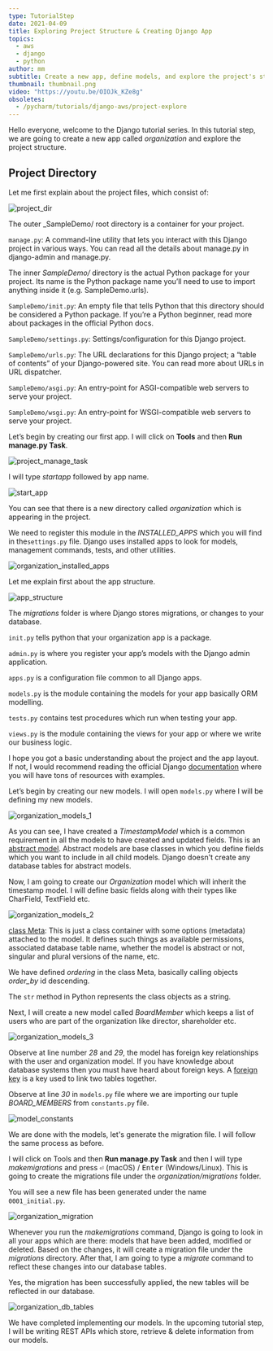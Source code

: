 ```yaml
---
type: TutorialStep
date: 2021-04-09
title: Exploring Project Structure & Creating Django App
topics:
  - aws
  - django
  - python
author: mm
subtitle: Create a new app, define models, and explore the project's structure.
thumbnail: thumbnail.png
video: "https://youtu.be/OIOJk_KZe8g"
obsoletes:
  - /pycharm/tutorials/django-aws/project-explore
---
```


Hello everyone, welcome to the Django tutorial series. In this tutorial step, we are going to create a new app called _organization_ and explore the project structure.

## Project Directory

Let me first explain about the project files, which consist of:

![project_dir](steps/step1.png)

The outer \_SampleDemo/ root directory is a container for your project.

`manage.py`: A command-line utility that lets you interact with this Django project in various ways. You can read all the details about manage.py in django-admin and manage.py.

The inner _SampleDemo/_ directory is the actual Python package for your project. Its name is the Python package name you’ll need to use to import anything inside it (e.g. SampleDemo.urls).

`SampleDemo/init.py`: An empty file that tells Python that this directory should be considered a Python package. If you’re a Python beginner, read more about packages in the official Python docs.

`SampleDemo/settings.py`: Settings/configuration for this Django project.

`SampleDemo/urls.py`: The URL declarations for this Django project; a “table of contents” of your Django-powered site. You can read more about URLs in URL dispatcher.

`SampleDemo/asgi.py`: An entry-point for ASGI-compatible web servers to serve your project.

`SampleDemo/wsgi.py`: An entry-point for WSGI-compatible web servers to serve your project.

Let’s begin by creating our first app. I will click on **Tools** and then **Run manage.py Task**.

![project_manage_task](steps/step2.png)

I will type _startapp_ followed by app name.

![start_app](steps/step3.png)

You can see that there is a new directory called _organization_ which is appearing in the project.

We need to register this module in the _INSTALLED_APPS_ which you will find in the`settings.py` file. Django uses installed apps to look for models, management commands, tests, and other utilities.

![organization_installed_apps](steps/step4.png)

Let me explain first about the app structure.

![app_structure](steps/step5.png)

The _migrations_ folder is where Django stores migrations, or changes to your database.

`init.py` tells python that your organization app is a package.

`admin.py` is where you register your app’s models with the Django admin application.

`apps.py` is a configuration file common to all Django apps.

`models.py` is the module containing the models for your app basically ORM modelling.

`tests.py` contains test procedures which run when testing your app.

`views.py` is the module containing the views for your app or where we write our business logic.

I hope you got a basic understanding about the project and the app layout. If not, I would recommend reading the official Django [documentation](https://docs.djangoproject.com/en/3.2/) where you will have tons of resources with examples.

Let’s begin by creating our new models. I will open `models.py` where I will be defining my new models.

![organization_models_1](steps/step6.png)

As you can see, I have created a _TimestampModel_ which is a common requirement in all the models to have created and updated fields. This is an [abstract model](https://docs.djangoproject.com/en/3.1/topics/db/models/#abstract-base-classes).
Abstract models are base classes in which you define fields which you want to include in all child models. Django doesn't create any database tables for abstract models.

Now, I am going to create our _Organization_ model which will inherit the timestamp model. I will define basic fields along with their types like CharField, TextField etc.

![organization_models_2](steps/step7.png)

[class Meta](https://docs.djangoproject.com/en/3.1/topics/db/models/#meta-options): This is just a class container with some options (metadata) attached to the model. It defines such things as available permissions, associated database table name, whether the model is abstract or not, singular and plural versions of the name, etc.

We have defined _ordering_ in the class Meta, basically calling objects _order_by_ id descending.

The `str` method in Python represents the class objects as a string.

Next, I will create a new model called _BoardMember_ which keeps a list of users who are part of the organization like director, shareholder etc.

![organization_models_3](steps/step8.png)

Observe at line number _28_ and _29_, the model has foreign key relationships with the user and organization model. If you have knowledge about database systems then you must have heard about foreign keys. A [foreign key](https://en.wikipedia.org/wiki/Foreign_key) is a key used to link two tables together.

Observe at line _30_ in `models.py` file where we are importing our tuple _BOARD_MEMBERS_ from `constants.py` file.

![model_constants](steps/step9.png)

We are done with the models, let's generate the migration file. I will follow the same process as before.

I will click on Tools and then **Run manage.py Task** and then I will type _makemigrations_ and press <kbd>⏎</kbd> (macOS) / <kbd>Enter</kbd> (Windows/Linux). This is going to create the migrations file under the _organization/migrations_ folder.

You will see a new file has been generated under the name `0001_initial.py`.

![organization_migration](steps/step10.png)

Whenever you run the _makemigrations_ command, Django is going to look in all your apps which are there: models that have been added, modified or deleted. Based on the changes, it will create a migration file under the _migrations_ directory. After that, I am going to type a _migrate_ command to reflect these changes into our database tables.

Yes, the migration has been successfully applied, the new tables will be reflected in our database.

![organization_db_tables](steps/step11.png)

We have completed implementing our models. In the upcoming tutorial step, I will be writing REST APIs which store, retrieve & delete information from our models.
